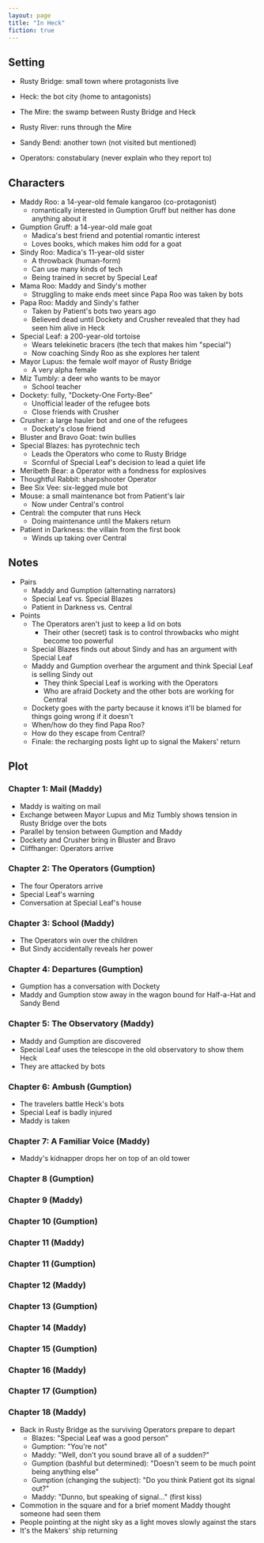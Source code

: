 ```yaml
---
layout: page
title: "In Heck"
fiction: true
---
```


## Setting

- Rusty Bridge: small town where protagonists live
- Heck: the bot city (home to antagonists)
- The Mire: the swamp between Rusty Bridge and Heck
- Rusty River: runs through the Mire
- Sandy Bend: another town (not visited but mentioned)

- Operators: constabulary (never explain who they report to)

## Characters

- Maddy Roo: a 14-year-old female kangaroo (co-protagonist)
  - romantically interested in Gumption Gruff but neither has done anything about it
- Gumption Gruff: a 14-year-old male goat
  - Madica's best friend and potential romantic interest
  - Loves books, which makes him odd for a goat
- Sindy Roo: Madica's 11-year-old sister
  - A throwback (human-form)
  - Can use many kinds of tech
  - Being trained in secret by Special Leaf
- Mama Roo: Maddy and Sindy's mother
  - Struggling to make ends meet since Papa Roo was taken by bots
- Papa Roo: Maddy and Sindy's father
  - Taken by Patient's bots two years ago
  - Believed dead until Dockety and Crusher revealed that they had seen him alive in Heck
- Special Leaf: a 200-year-old tortoise
  - Wears telekinetic bracers (the tech that makes him "special")
  - Now coaching Sindy Roo as she explores her talent
- Mayor Lupus: the female wolf mayor of Rusty Bridge
  - A very alpha female
- Miz Tumbly: a deer who wants to be mayor
  - School teacher
- Dockety: fully, "Dockety-One Forty-Bee"
  - Unofficial leader of the refugee bots
  - Close friends with Crusher
- Crusher: a large hauler bot and one of the refugees
  - Dockety's close friend
- Bluster and Bravo Goat: twin bullies
- Special Blazes: has pyrotechnic tech
  - Leads the Operators who come to Rusty Bridge
  - Scornful of Special Leaf's decision to lead a quiet life
- Meribeth Bear: a Operator with a fondness for explosives
- Thoughtful Rabbit: sharpshooter Operator
- Bee Six Vee: six-legged mule bot
- Mouse: a small maintenance bot from Patient's lair
  - Now under Central's control
- Central: the computer that runs Heck
  - Doing maintenance until the Makers return
- Patient in Darkness: the villain from the first book
  - Winds up taking over Central

## Notes

- Pairs
  - Maddy and Gumption (alternating narrators)
  - Special Leaf vs. Special Blazes
  - Patient in Darkness vs. Central
- Points
  - The Operators aren't just to keep a lid on bots
    - Their other (secret) task is to control throwbacks who might become too powerful
  - Special Blazes finds out about Sindy and has an argument with Special Leaf
  - Maddy and Gumption overhear the argument and think Special Leaf is selling Sindy out
    - They think Special Leaf is working with the Operators
    - Who are afraid Dockety and the other bots are working for Central
  - Dockety goes with the party because it knows it'll be blamed for things going wrong if it doesn't
  - When/how do they find Papa Roo?
  - How do they escape from Central?
  - Finale: the recharging posts light up to signal the Makers' return

## Plot

### Chapter 1: Mail (Maddy)

- Maddy is waiting on mail
- Exchange between Mayor Lupus and Miz Tumbly shows tension in Rusty Bridge over the bots
- Parallel by tension between Gumption and Maddy
- Dockety and Crusher bring in Bluster and Bravo
- Cliffhanger: Operators arrive

### Chapter 2: The Operators (Gumption)

- The four Operators arrive
- Special Leaf's warning
- Conversation at Special Leaf's house

### Chapter 3: School (Maddy)

- The Operators win over the children
- But Sindy accidentally reveals her power

### Chapter 4: Departures (Gumption)

- Gumption has a conversation with Dockety
- Maddy and Gumption stow away in the wagon bound for Half-a-Hat and Sandy Bend

### Chapter 5: The Observatory (Maddy)

- Maddy and Gumption are discovered
- Special Leaf uses the telescope in the old observatory to show them Heck
- They are attacked by bots

### Chapter 6: Ambush (Gumption)

- The travelers battle Heck's bots
- Special Leaf is badly injured
- Maddy is taken

### Chapter 7: A Familiar Voice (Maddy)

- Maddy's kidnapper drops her on top of an old tower

### Chapter 8 (Gumption)

### Chapter 9 (Maddy)

### Chapter 10 (Gumption)

### Chapter 11 (Maddy)

### Chapter 11 (Gumption)

### Chapter 12 (Maddy)

### Chapter 13 (Gumption)

### Chapter 14 (Maddy)

### Chapter 15 (Gumption)

### Chapter 16 (Maddy)

### Chapter 17 (Gumption)

### Chapter 18 (Maddy)

- Back in Rusty Bridge as the surviving Operators prepare to depart
  - Blazes: "Special Leaf was a good person"
  - Gumption: "You're not"
  - Maddy: "Well, don't you sound brave all of a sudden?"
  - Gumption (bashful but determined): "Doesn't seem to be much point being anything else"
  - Gumption (changing the subject): "Do you think Patient got its signal out?"
  - Maddy: "Dunno, but speaking of signal..." (first kiss)
- Commotion in the square and for a brief moment Maddy thought someone had seen them
- People pointing at the night sky as a light moves slowly against the stars
- It's the Makers' ship returning

